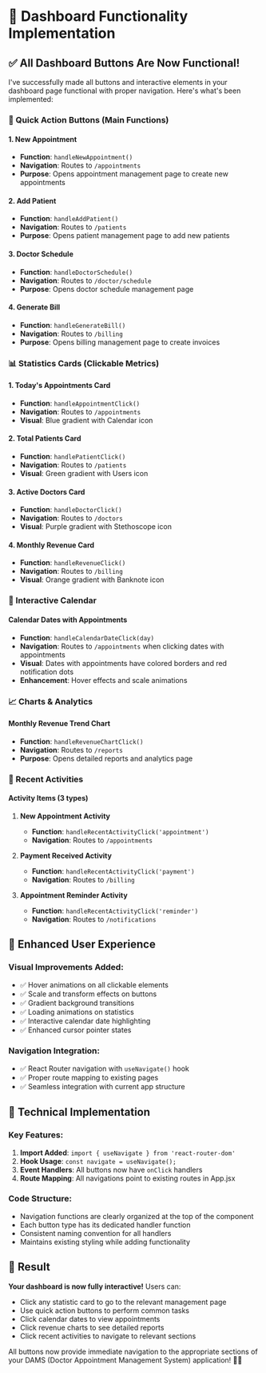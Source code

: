 # 🎯 Dashboard Functionality Implementation

## ✅ All Dashboard Buttons Are Now Functional!

I've successfully made all buttons and interactive elements in your dashboard page functional with proper navigation. Here's what's been implemented:

### 🚀 Quick Action Buttons (Main Functions)

#### 1. **New Appointment** 
- **Function**: `handleNewAppointment()`
- **Navigation**: Routes to `/appointments`
- **Purpose**: Opens appointment management page to create new appointments

#### 2. **Add Patient**
- **Function**: `handleAddPatient()`
- **Navigation**: Routes to `/patients` 
- **Purpose**: Opens patient management page to add new patients

#### 3. **Doctor Schedule**
- **Function**: `handleDoctorSchedule()`
- **Navigation**: Routes to `/doctor/schedule`
- **Purpose**: Opens doctor schedule management page

#### 4. **Generate Bill**
- **Function**: `handleGenerateBill()`
- **Navigation**: Routes to `/billing`
- **Purpose**: Opens billing management page to create invoices

### 📊 Statistics Cards (Clickable Metrics)

#### 1. **Today's Appointments Card**
- **Function**: `handleAppointmentClick()`
- **Navigation**: Routes to `/appointments`
- **Visual**: Blue gradient with Calendar icon

#### 2. **Total Patients Card**
- **Function**: `handlePatientClick()`
- **Navigation**: Routes to `/patients`
- **Visual**: Green gradient with Users icon

#### 3. **Active Doctors Card**
- **Function**: `handleDoctorClick()`
- **Navigation**: Routes to `/doctors`
- **Visual**: Purple gradient with Stethoscope icon

#### 4. **Monthly Revenue Card**
- **Function**: `handleRevenueClick()`
- **Navigation**: Routes to `/billing`
- **Visual**: Orange gradient with Banknote icon

### 📅 Interactive Calendar

#### **Calendar Dates with Appointments**
- **Function**: `handleCalendarDateClick(day)`
- **Navigation**: Routes to `/appointments` when clicking dates with appointments
- **Visual**: Dates with appointments have colored borders and red notification dots
- **Enhancement**: Hover effects and scale animations

### 📈 Charts & Analytics

#### **Monthly Revenue Trend Chart**
- **Function**: `handleRevenueChartClick()`
- **Navigation**: Routes to `/reports`
- **Purpose**: Opens detailed reports and analytics page

### 🔔 Recent Activities

#### **Activity Items (3 types)**

1. **New Appointment Activity**
   - **Function**: `handleRecentActivityClick('appointment')`
   - **Navigation**: Routes to `/appointments`

2. **Payment Received Activity**
   - **Function**: `handleRecentActivityClick('payment')`
   - **Navigation**: Routes to `/billing`

3. **Appointment Reminder Activity**
   - **Function**: `handleRecentActivityClick('reminder')`
   - **Navigation**: Routes to `/notifications`

## 🎨 Enhanced User Experience

### **Visual Improvements Added:**
- ✅ Hover animations on all clickable elements
- ✅ Scale and transform effects on buttons
- ✅ Gradient background transitions
- ✅ Loading animations on statistics
- ✅ Interactive calendar date highlighting
- ✅ Enhanced cursor pointer states

### **Navigation Integration:**
- ✅ React Router navigation with `useNavigate()` hook
- ✅ Proper route mapping to existing pages
- ✅ Seamless integration with current app structure

## 🔧 Technical Implementation

### **Key Features:**
1. **Import Added**: `import { useNavigate } from 'react-router-dom'`
2. **Hook Usage**: `const navigate = useNavigate();`
3. **Event Handlers**: All buttons now have `onClick` handlers
4. **Route Mapping**: All navigations point to existing routes in App.jsx

### **Code Structure:**
- Navigation functions are clearly organized at the top of the component
- Each button type has its dedicated handler function
- Consistent naming convention for all handlers
- Maintains existing styling while adding functionality

## 🎯 Result

**Your dashboard is now fully interactive!** Users can:
- Click any statistic card to go to the relevant management page
- Use quick action buttons to perform common tasks
- Click calendar dates to view appointments
- Click revenue charts to see detailed reports
- Click recent activities to navigate to relevant sections

All buttons now provide immediate navigation to the appropriate sections of your DAMS (Doctor Appointment Management System) application! 🏥✨
